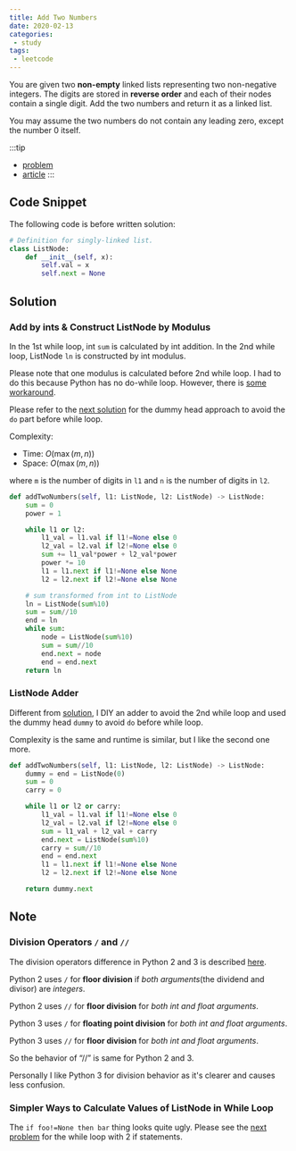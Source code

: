 ```yaml
---
title: Add Two Numbers
date: 2020-02-13
categories:
 - study
tags:
 - leetcode
---
```


You are given two **non-empty** linked lists representing two non-negative integers. The digits are stored in **reverse order** and each of their nodes contain a single digit. Add the two numbers and return it as a linked list.

You may assume the two numbers do not contain any leading zero, except the number 0 itself.

:::tip

- [problem](https://leetcode.com/problems/add-two-numbers/)
- [article](https://leetcode.com/articles/add-two-numbers/)
:::

<!-- more -->

## Code Snippet

The following code is before written solution:

```python
# Definition for singly-linked list.
class ListNode:
    def __init__(self, x):
        self.val = x
        self.next = None
```

## Solution

### Add by ints & Construct ListNode by Modulus

In the 1st while loop, int `sum` is calculated by int addition. In the 2nd while loop, ListNode `ln` is constructed by int modulus.

Please note that one modulus is calculated before 2nd while loop. I had to do this because Python has no do-while loop. However, there is [some workaround](https://stackoverflow.com/a/743186).

Please refer to the [next solution](#listnode-adder) for the dummy head approach to avoid the `do` part before while loop.

Complexity:

- Time: $O(\max(m,n))$
- Space: $O(\max(m,n))$

where `m` is the number of digits in `l1` and `n` is the number of digits in `l2`.

```python
def addTwoNumbers(self, l1: ListNode, l2: ListNode) -> ListNode:
    sum = 0
    power = 1

    while l1 or l2:
        l1_val = l1.val if l1!=None else 0
        l2_val = l2.val if l2!=None else 0
        sum += l1_val*power + l2_val*power
        power *= 10
        l1 = l1.next if l1!=None else None
        l2 = l2.next if l2!=None else None

    # sum transformed from int to ListNode
    ln = ListNode(sum%10)
    sum = sum//10
    end = ln
    while sum:
        node = ListNode(sum%10)
        sum = sum//10
        end.next = node
        end = end.next
    return ln
```

### ListNode Adder

Different from [solution](#add-by-ints--construct-listnode-by-modulus), I DIY an adder to avoid the 2nd while loop and used the dummy head `dummy` to avoid `do` before while loop.

Complexity is the same and runtime is similar, but I like the second one more.

```python
def addTwoNumbers(self, l1: ListNode, l2: ListNode) -> ListNode:
    dummy = end = ListNode(0)
    sum = 0
    carry = 0

    while l1 or l2 or carry:
        l1_val = l1.val if l1!=None else 0
        l2_val = l2.val if l2!=None else 0
        sum = l1_val + l2_val + carry
        end.next = ListNode(sum%10)
        carry = sum//10
        end = end.next
        l1 = l1.next if l1!=None else None
        l2 = l2.next if l2!=None else None

    return dummy.next
```

## Note

### Division Operators `/` and `//`

The division operators difference in Python 2 and 3 is described [here](https://www.geeksforgeeks.org/division-operator-in-python/).

Python 2 uses `/` for **floor division** if *both arguments*(the dividend and divisor) are *integers*.

Python 2 uses `//` for **floor division** for *both int and float arguments*.

Python 3 uses `/` for **floating point division** for *both int and float arguments*.

Python 3 uses `//` for **floor division** for *both int and float arguments*.

So the behavior of “//” is same for Python 2 and 3.

Personally I like Python 3 for division behavior as it's clearer and causes less confusion.

### Simpler Ways to Calculate Values of ListNode in While Loop

The `if foo!=None then bar` thing looks quite ugly. Please see the [next problem](add_two_numbers_ii) for the while loop with 2 if statements.
